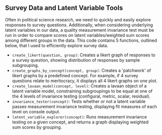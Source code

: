 <h2>Survey Data and Latent Variable Tools</h2>
<p>
    Often in political science research, we need to quickly and easily explore responses to survey questions. Additionally, when considering underlying latent variables in our data, a quality measurement invariance test must be run in order to compare scores on latent variables/weighted sum scores among different groups in the data. This code contains 5 functions, outlined below, that I used to efficiently explore survey data.
</p>
<ul>
    <li>
        <code>create_likert(question, group)</code>: Creates a likert graph of responses to a survey question, showing distribution of responses by sample subgrouping.
    </li>
    <li>
        <code>create_graphs_by_concept(concept, group)</code>: Creates a 'patchwork' of likert graphs by a predefined concept. For example, if 4 survey questions relate to meritocracy, it displays all 4 likert graphs on one plot.
    </li>
    <li>
        <code>create_lavaan_model(concept, level)</code>: Creates a lavaan object of a latent variable model, constraining subgroupings to be equal at one of the 4 levels of invariance testing (configural, metric, scalar, residual).
    </li>
    <li>
        <code>invariance_tester(concept)</code>: Tests whether or not a latent variable passes measurement invariance testing, displaying fit measures of each level on console output.
    </li>
    <li>
        <code>latent_variable_explorer(concept)</code>: Runs measurement invariance testing on a given concept, and returns a graph displaying weighted sum scores by grouping.
    </li>
</ul>